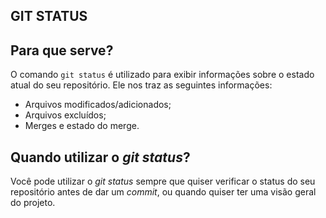 ## GIT STATUS
## Para que serve?

O comando `git status` é utilizado para exibir informações sobre o estado atual do seu repositório. Ele nos traz as seguintes informações:

+ Arquivos modificados/adicionados;
+ Arquivos excluídos;
+ Merges e estado do merge.

## Quando utilizar o _git status_?

Você pode utilizar o *git status* sempre que quiser verificar o status do seu repositório antes de dar um _commit_, ou quando quiser ter uma visão geral do projeto.